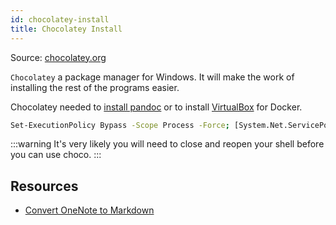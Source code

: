 ```yaml
---
id: chocolatey-install
title: Chocolatey Install
---
```


Source: [chocolatey.org](https://docs.chocolatey.org/en-us/choco/setup)

`Chocolatey` a package manager for Windows. It will make the work of installing the rest of the programs easier.

Chocolatey needed to [install pandoc](pandoc-install) or to install [VirtualBox](../../virtual-machines/docker/install-docker-software#install-virtual-box) for Docker.

```sh title="PowerShell (as admin)"
Set-ExecutionPolicy Bypass -Scope Process -Force; [System.Net.ServicePointManager]::SecurityProtocol = [System.Net.ServicePointManager]::SecurityProtocol -bor 3072; iex ((New-Object System.Net.WebClient).DownloadString('https://chocolatey.org/install.ps1'))
```

:::warning
It's very likely you will need to close and reopen your shell before you can use choco.
:::

## Resources

- [Convert OneNote to Markdown](onenote-to-markdown)
